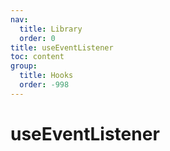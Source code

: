 ```yaml
---
nav:
  title: Library
  order: 0
title: useEventListener
toc: content
group:
  title: Hooks
  order: -998
---
```


# useEventListener

<code src="./usage/demo1.tsx"></code>
